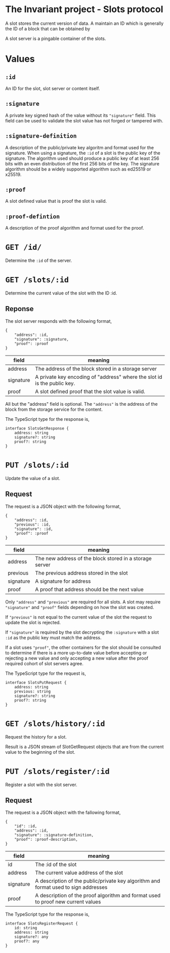 # The Invariant project - Slots protocol

A slot stores the current version of data. A maintain an ID which is generally the ID of a block that can be obtained by

A slot server is a pingable container of the slots.

# Values

## `:id`

An ID for the slot, slot server or content itself.

## `:signature`

A private key signed hash of the value without its `"signature"` field. This field can be used to validate the slot value has not forged or tampered with.

## `:signature-definition`

A description of the public/private key algoritm and format used for the signature. When using a signature, the `:id` of a slot is the public key of the signature. The algorithm used should produce a public key of at least 256 bits with an even distribution of the first 256 bits of the key. The signature algorithm should be a widely supported algorithm such as ed25519 or x25519.

## `:proof`

A slot defined value that is proof the slot is valid.

## `:proof-defintion`

A description of the proof algorithm and format used for the proof.

# `GET /id/`

Determine the `:id` of the server.

# `GET /slots/:id`

Determine the current value of the slot with the ID :id.

## Reponse

The slot server responds with the following format,

```
{
    "address": :id,
    "signature": :signature,
    "proof": :proof
}
```

field     | meaning
--------- | -------------------------------------------------------
address   | The address of the block stored in a storage server
signature | A private key encoding of "address" where the slot id is the public key.
proof     | A slot defined proof that the slot value is valid.

All but the "address" field is optional. The `"address"` is the address of the block from the storage service for the content.

The TypeScript type for the response is,

```
interface SlotsGetResponse {
    address: string
    signature?: string
    proof?: string
}
```

# `PUT /slots/:id`

Update the value of a slot.

## Request

The request is a JSON object with the following format,

```
{
    "address": :id,
    "previous": :id,
    "signature": :id,
    "proof": :proof
}
```

field     | meaning
--------- | -------------------------------------------------------
address   | The new address of the block stored in a storage server
previous  | The previous address stored in the slot
signature | A signature for address
proof     | A proof that address should be the next value

Only `"address"` and `"previous"` are required for all slots. A slot may require `"signature"` and `"proof"` fields depending on how the slot was created.

If `"previous"` is not equal to the current value of the slot the request to update the slot is rejected.

If `"signature"` is required by the slot decrypting the `:signature` with a slot `:id` as the public key must match the address.

If a slot uses `"proof"`, the other containers for the slot should be consulted to determine if there is a more up-to-date value before accepting or rejecting a new value and only accepting a new value after the proof required cohort of slot servers agree.

The TypeScript type for the request is,

```
interface SlotsPutRequest {
    address: string
    previous: string
    signature?: string
    proof?: string
}
```

# `GET /slots/history/:id`

Request the history for a slot.

Result is a JSON stream of SlotGetRequest objects that are from the current value to the beginning of the
slot.

# `PUT /slots/register/:id`

Register a slot with the slot server.

## Request

The request is a JSON object with the fallowing format,

```
{
    "id": :id,
    "address": :id,
    "signature": :signature-definition,
    "proof": :proof-description,
}
```

field     | meaning
--------- | -------------------------------------------------------
id        | The :id of the slot
address   | The current value address of the slot
signature | A description of the public/private key algorithm and format used to sign addresses
proof     | A description of the proof algorithm and format used to proof new current values

The TypeScript type for the response is,

```
interface SlotsRegisterRequest {
    id: string
    address: string
    signature?: any
    proof?: any
}
```

